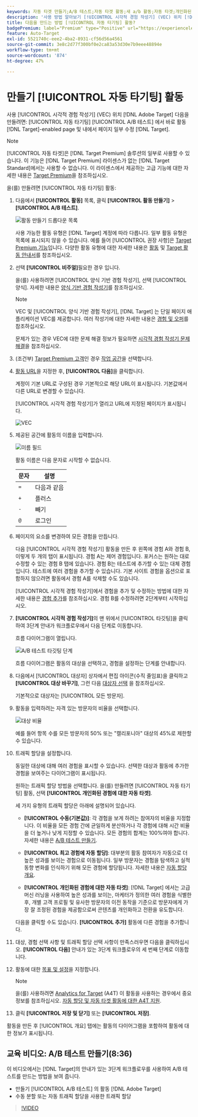 ```yaml
---
keywords: 자동 타겟 만들기;A/B 테스트;자동 타겟 활동;새 a/b 활동;자동 타겟;개인화된 경험에 대한 자동 타겟;개인화된;최적화
description: '사용 방법 알아보기 [!UICONTROL 시각적 경험 작성기] (VEC) 위치 [!DNL Adobe Target] 다음을 만들려면: [!UICONTROL 자동 타기팅] A/B 테스트 활동.'
title: 다음을 만드는 방법 [!UICONTROL 자동 타기팅] 활동?
badgePremium: label="Premium" type="Positive" url="https://experienceleague.adobe.com/docs/target/using/introduction/intro.html?lang=en#premium newtab=true" tooltip="Target Premium에 포함된 내용을 확인하십시오."
feature: Auto-Target
exl-id: 5521740c-eee2-4ba2-8931-cf56d56a4561
source-git-commit: 3e8c2d77f300bf0e2ca83a53d30e7b9eee48894e
workflow-type: tm+mt
source-wordcount: '874'
ht-degree: 47%

---
```


# 만들기 [!UICONTROL 자동 타기팅] 활동

사용 [!UICONTROL 시각적 경험 작성기] (VEC) 위치 [!DNL Adobe Target] 다음을 만들려면: [!UICONTROL 자동 타기팅] [!UICONTROL A/B 테스트] 에서 바로 활동 [!DNL Target]-enabled page 및 내에서 페이지 일부 수정 [!DNL Target].

>[!NOTE]
>
>[!UICONTROL 자동 타겟]은 [!DNL Target Premium] 솔루션의 일부로 사용할 수 있습니다. 이 기능은 [!DNL Target Premium] 라이센스가 없는 [!DNL Target Standard]에서는 사용할 수 없습니다. 이 라이센스에서 제공하는 고급 기능에 대한 자세한 내용은 [Target Premium](/help/main/c-intro/intro.md)을 참조하십시오.

을(를) 만들려면 [!UICONTROL 자동 타기팅] 활동:

1. 다음에서 **[!UICONTROL 활동]** 목록, 클릭 **[!UICONTROL 활동 만들기]** > **[!UICONTROL A/B 테스트]**.

   ![활동 만들기 드롭다운 목록](/help/main/c-activities/t-test-ab/t-test-create-ab/assets/ab_select-new.png)

   사용 가능한 활동 유형은 [!DNL Target] 계정에 따라 다릅니다. 일부 활동 유형은 목록에 표시되지 않을 수 있습니다. 예를 들어 [!UICONTROL 권장 사항]은 [Target Premium 기능](/help/main/c-intro/intro.md#premium)입니다. 다양한 활동 유형에 대한 자세한 내용은 [활동](/help/main/c-activities/activities.md) 및 [Target 활동 안내서](/help/main/c-activities/target-activities-guide.md)를 참조하십시오.

1. 선택 **[!UICONTROL 비주얼]**&#x200B;필요한 경우 입니다.

   을(를) 사용하려면 [!UICONTROL 양식 기반 경험 작성기], 선택 [!UICONTROL 양식]. 자세한 내용은 [양식 기반 경험 작성기](/help/main/c-experiences/form-experience-composer.md)를 참조하십시오.

   >[!NOTE]
   >
   >VEC 및 [!UICONTROL 양식 기반 경험 작성기], [!DNL Target] 는 단일 페이지 애플리케이션 VEC를 제공합니다. 여러 작성기에 대한 자세한 내용은 [경험 및 오퍼](/help/main/c-experiences/experiences.md)를 참조하십시오.
   >
   >문제가 있는 경우 VEC에 대한 문제 해결 정보가 필요하면 [시각적 경험 작성기 문제 해결](/help/main/c-experiences/c-visual-experience-composer/r-troubleshoot-composer/troubleshoot-composer.md)을 참조하십시오.

1. (조건부) [Target Premium 고객](/help/main/c-intro/intro.md#premium)인 경우 [작업 공간](/help/main/administrating-target/c-user-management/property-channel/property-channel.md)을 선택합니다.

1. [활동 URL](/help/main/c-activities/t-test-ab/t-test-create-ab/ab-activity-url.md)을 지정한 후, **[!UICONTROL 다음]**&#x200B;을 클릭합니다.

   계정이 기본 URL로 구성된 경우 기본적으로 해당 URL이 표시됩니다. 기본값에서 다른 URL로 변경할 수 있습니다.

   [!UICONTROL 시각적 경험 작성기]가 열리고 URL에 지정된 페이지가 표시됩니다.

   ![VEC](/help/main/c-activities/t-test-ab/t-test-create-ab/assets/vec-new.png)

1. 제공된 공간에 활동의 이름을 입력합니다.

   ![이름 필드](/help/main/c-activities/t-test-ab/t-test-create-ab/assets/ab_newname-new.png)

   활동 이름은 다음 문자로 시작할 수 없습니다.

   | 문자 | 설명 |
   |--- |--- |
   | `=` | 다음과 같음 |
   | `+` | 플러스 |
   | `-` | 빼기 |
   | `@` | 로그인 |

1. 페이지의 요소를 변경하여 모든 경험을 만듭니다.

   다음 [!UICONTROL 시각적 경험 작성기] 활동을 만든 후 왼쪽에 경험 A와 경험 B, 이렇게 두 개의 탭이 표시됩니다. 경험 A는 제어 경험입니다. 포커스는 원하는 대로 수정할 수 있는 경험 B 탭에 있습니다. 경험 B는 테스트에 추가할 수 있는 대체 경험입니다. 테스트에 여러 경험을 추가할 수 있습니다. 기본 사이트 경험을 옵션으로 포함하지 않으려면 활동에서 경험 A를 삭제할 수도 있습니다.

   [!UICONTROL 시각적 경험 작성기]에서 경험을 추가 및 수정하는 방법에 대한 자세한 내용은 [경험 추가](/help/main/c-activities/t-test-ab/t-test-create-ab/ab-add-experience.md)를 참조하십시오. 경험 B를 수정하려면 2단계부터 시작하십시오.

1. **[!UICONTROL 시각적 경험 작성기]**&#x200B;의 맨 위에서 [!UICONTROL 타깃팅]을 클릭하여 3단계 안내가 워크플로우에서 다음 단계로 이동합니다.

   흐름 다이어그램이 열립니다.

   ![A/B 테스트 타깃팅 단계](/help/main/c-activities/t-test-ab/t-test-create-ab/assets/ab_flow-new.png)

   흐름 다이어그램은 활동의 대상을 선택하고, 경험을 설정하는 단계를 안내합니다.

1. 다음에서 [!UICONTROL 대상자] 상자에서 편집 아이콘(수직 줄임표)을 클릭하고 **[!UICONTROL 대상 바꾸기]**, 그런 다음 [대상자 선택](/help/main/c-activities/t-test-ab/t-test-create-ab/ab-audience.md) 을 참조하십시오.

   기본적으로 대상자는 [!UICONTROL 모든 방문자].

1. 활동을 입력하려는 자격 있는 방문자의 비율을 선택합니다.

   ![대상 비율](/help/main/c-activities/t-test-ab/t-test-create-ab/assets/audperc-new.png)

   예를 들어 항목 수를 모든 방문자의 50% 또는 &quot;캘리포니아&quot; 대상의 45%로 제한할 수 있습니다.

1. 트래픽 할당을 설정합니다.

   동일한 대상에 대해 여러 경험을 표시할 수 있습니다. 선택한 대상과 활동에 추가한 경험을 보여주는 다이어그램이 표시됩니다.

   원하는 트래픽 할당 방법을 선택합니다. 을(를) 만들려면 [!UICONTROL 자동 타기팅] 활동, 선택 **[!UICONTROL 개인화된 경험에 대한 자동 타겟]**.

   세 가지 유형의 트래픽 할당은 아래에 설명되어 있습니다.

   * **[!UICONTROL 수동(기본값)]**: 각 경험을 보게 하려는 참여자의 비율을 지정합니다. 이 비율을 모든 경험 간에 균일하게 분산하거나 각 경험에 대해 시간 비율을 더 높거나 낮게 지정할 수 있습니다. 모든 경험의 합계는 100%여야 합니다. 자세한 내용은 [A/B 테스트 만들기](/help/main/c-activities/t-test-ab/t-test-create-ab/test-create-ab.md).

   * **[!UICONTROL 최고 경험에 자동 할당]**: 대부분의 활동 참여자가 자동으로 더 높은 성과를 보이는 경험으로 이동됩니다. 일부 방문자는 경험을 탐색하고 실적 동향 변화를 인식하기 위해 모든 경험에 할당됩니다. 자세한 내용은 [자동 할당 개요](/help/main/c-activities/automated-traffic-allocation/automated-traffic-allocation.md).

   * **[!UICONTROL 개인화된 경험에 대한 자동 타겟]**: [!DNL Target] 에서는 고급 머신 러닝을 사용하여 높은 성과를 보이는, 마케터가 정의한 여러 경험을 식별한 후, 개별 고객 프로필 및 유사한 방문자의 이전 동작을 기준으로 방문자에게 가장 잘 조정된 경험을 제공함으로써 콘텐츠를 개인화하고 전환을 유도합니다.

   다음을 클릭할 수도 있습니다. **[!UICONTROL 추가]** 활동에 다른 경험을 추가합니다.

1. 대상, 경험 선택 사항 및 트래픽 할당 선택 사항이 만족스러우면 다음을 클릭하십시오. **[!UICONTROL 다음]** 안내가 있는 3단계 워크플로우의 세 번째 단계로 이동합니다.

1. 활동에 대한 [목표 및 설정](/help/main/c-activities/t-test-ab/t-test-create-ab/ab-goals-and-settings.md)을 지정합니다.

   >[!NOTE]
   >
   >을(를) 사용하려면 [Analytics for Target](/help/main/c-integrating-target-with-mac/a4t/a4t.md) (A4T) 이 활동을 사용하는 경우에서 중요 정보를 참조하십시오. [자동 할당 및 자동 타겟 활동에 대한 A4T 지원](/help/main/c-integrating-target-with-mac/a4t/a4t-at-aa.md).

1. 클릭 **[!UICONTROL 저장 및 닫기]** 또는 **[!UICONTROL 저장]**.

활동을 만든 후 [!UICONTROL 개요] 탭에는 활동의 다이어그램을 포함하여 활동에 대한 정보가 표시됩니다.

## 교육 비디오: A/B 테스트 만들기(8:36)

이 비디오에서는 [!DNL Target]의 안내가 있는 3단계 워크플로우를 사용하여 A/B 테스트를 만드는 방법을 보여 줍니다.

* 만들기 [!UICONTROL A/B 테스트] 의 활동 [!DNL Adobe Target]
* 수동 분할 또는 자동 트래픽 할당을 사용한 트래픽 할당

>[!VIDEO](https://video.tv.adobe.com/v/17391)
